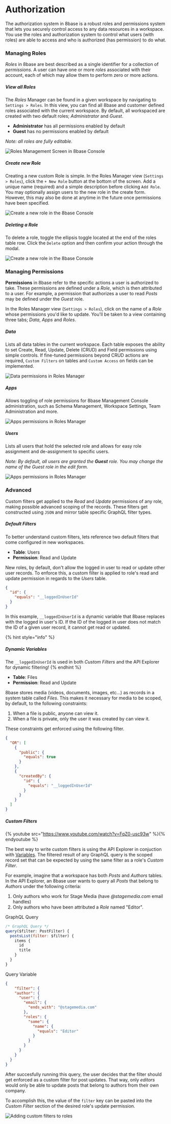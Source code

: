 # Authorization

The authorization system in 8base is a robust roles and permissions system that lets you securely control access to any data resources in a workspace. You use the roles and authorization system to control what users (with roles) are able to access and who is authorized (has permission) to do what.

### Managing Roles

*Roles* in 8base are best described as a single identifier for a collection of *permissions*. A user can have one or more *roles* associated with their account, each of which may allow them to perform zero or more actions.

##### View all Roles

The *Roles* Manager can be found in a given workspace by navigating to `Settings > Roles`. In this view, you can find all 8base and customer defined roles associated with the current workspace. By default, all workspaced are created with two default roles; *Administrator* and *Guest*.

* **Administrator** has all permissions enabled by default
* **Guest** has no permissions enabled by default

*Note: all roles are fully editable.*

![Roles Management Screen in 8base Console](../.gitbook/assets/roles-index.png)

##### Create new Role

Creating a new custom Role is simple. In the Roles Manager view (`Settings > Roles`), click the `+ New Role` button at the bottom of the screen. Add a unique name (required) and a simple description before clicking `Add Role`. You may optionally assign users to the new role in the create form. However, this may also be done at anytime in the future once permissions have been specified.

![Create a new role in the 8base Console](../.gitbook/assets/create-role.png)

##### Deleting a Role

To delete a role, toggle the ellipsis toggle located at the end of the roles table row. Click the `Delete` option and then confirm your action through the modal.

![Create a new role in the 8base Console](../.gitbook/assets/delete-role.png)

### Managing Permissions

**Permissions** in 8base refer to the specific actions a user is authorized to take. These permissions are defined under a *Role*, which is then attributed to a user. For example, a permission that authorizes a user to read *Posts* may be defined under the *Guest* role.

In the Roles Manager view (`Settings > Roles`), click on the name of a *Role* whose permissions you'd like to update. You'll be taken to a view containing three tabs; *Data*, *Apps* and *Roles*.

##### Data
Lists all data tables in the current workspace. Each table exposes the ability to set Create, Read, Update, Delete (CRUD) and Field permissions using simple controls. If fine-tuned permissions beyond CRUD actions are required, `Custom Filters` on tables and `Custom Access` on fields can be implemented.

![Data permissions in Roles Manager](../.gitbook/assets/role-permissions-data.png)

##### Apps
Allows toggling of role permissions for 8base Management Console administration, such as Schema Management, Workspace Settings, Team Administration and more.

![Apps permissions in Roles Manager](../.gitbook/assets/role-permissions-apps.png)

##### Users
Lists all users that hold the selected role and allows for easy role assignment and de-assignment to specific users.

*Note: By default, all users are granted the **Guest** role. You may change the name of the Guest role in the edit form.*

![Apps permissions in Roles Manager](../.gitbook/assets/role-permissions-users.png)

### Advanced
Custom filters get applied to the *Read* and *Update* permissions of any role, making possible advanced scoping of the records. These filters get constructed using `JSON` and mirror table specific GraphQL filter types.

##### Default Filters
To better understand custom filters, lets reference two default filters that come configured in new workspaces.

* **Table**: Users  
* **Permission**: Read and Update

New roles, by default, don't allow the logged in user to read or update other user records. To enforce this, a custom filter is applied to role's read and update permission in regards to the *Users* table. 

```json
{
  "id": {
    "equals": "__loggedInUserId"
  }
}
```

In this example, `__loggedInUserId` is a dynamic variable that 8base replaces with the logged in user's ID. If the ID of the logged in user does not match the ID of a given user record, it cannot get read or updated.

{% hint style="info" %}
##### Dynamic Variables

The `__loggedInUserId` is used in both *Custom Filters* and the API Explorer for dynamic filtering!
{% endhint %}

* **Table**: Files  
* **Permission**: Read and Update

8base stores media (videos, documents, images, etc...) as records in a system table called *Files*. This makes it necessary for media to be scoped, by default, to the following constraints:

1. When a file is public, anyone can view it.
2. When a file is private, only the user it was created by can view it.

These constraints get enforced using the following filter.

```json
{
  "OR": [
    {
      "public": {
        "equals": true
      }
    },
    {
      "createdBy": {
        "id": {
          "equals": "__loggedInUserId"
        }
      }
    }
  ]
}
```

##### Custom Filters
{% youtube src="https://www.youtube.com/watch?v=FqZ0-usc93w" %}{% endyoutube %}

The best way to write custom filters is using the API Explorer in conjuction with [Variables](./graphql-api/variables.md). The filtered result of any GraphQL query is the scoped record set that can be expected by using the same filter as a role's *Custom Filter*.

For example, imagine that a workspace has both *Posts* and *Authors* tables. In the API Explorer, an 8base user wants to query all *Posts* that belong to *Authors* under the following criteria:

1. Only authors who work for Stage Media (have *@stagemedia.com* email handles) 
2. Only authors who have been attributed a *Role* named "Editor".

GraphQL Query
```js
/* GraphQL Query */
query($filter: PostFilter) {
  postsList(filter: $filter) {
    items {
      id
      title
    }
  }
}
```

Query Variable
```json
{
	"filter": {
    "author": {
      "user": {
        "email": {
          "ends_with": "@stagemedia.com"
        },
        "roles": {
          "some": {
            "name": {
              "equals": "Editor"
            }
          }
        }
      }
    } 
  }
}
```

After succesfully running this query, the user decides that the filter should get enforced as a custom filter for post updates. That way, only *editors* would only be able to update posts that belong to authors from their own company. 

To accomplish this, the value of the `filter` key can be pasted into the *Custom Filter* section of the desired role's update permission.


![Adding custom filters to roles](../.gitbook/assets/roles-and-permissions-custom-filter-create.png)
